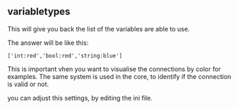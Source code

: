 ## variabletypes ##

This will give you back the list of the variables are able to use.

The answer will be like this:
```
['int:red','bool:red','string:blue']
```

This is important vhen you want to visualise the connections by color for examples.
The same system is used in the core, to identify if the connection is valid or not.

you can adjust this settings, by editing the ini file.